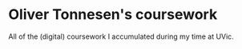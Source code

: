 # Oliver Tonnesen's coursework

All of the (digital) coursework I accumulated during my time at UVic.
